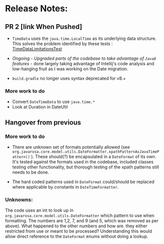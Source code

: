 # Release Notes:

## PR 2 [link When Pushed]

+ `TimeData` uses the `java.time.LocalTime` as its underlying data structure. This solves the problem identified by these tests : [TimeDataLimitationsTest](https://github.com/getodk/javarosa/blob/6d077f57e53c26c862e666b22325b090e1190895/src/test/java/org/javarosa/core/model/data/test/TimeDataLimitationsTest.java)

+ *Ongoing - Upgraded parts of the codebase to take advantage of `Java8` features* - done largely taking advantage of Intellij's code analysis and low-hanging fruit as I was working on the Date migration.

+ `build.gradle` no longer uses syntax deprecated for v8.+ 


### More work to do 
+ Convert `DateTimeData` to use `java.time.*`
+ Look at Duration in DateUtil

## Hangover from previous
### More work to do
+ There are unknown set of formats potentially allowed (see `org.javarosa.core.model.utils.DateFormatter.xpathPatternAsJavaTimePattern()` ). These should(?) be encapsulated in a `DateFormat` of its own. It's tested against the formats used in the codebase, included classes testing other functionality, but thorough testing of the xpath patterns still needs to be done.

+ The hard coded patterns used in `DateFormat` could/should be replaced where applicable by constants in `DateTimeFormatter`.

### Unknowns:
The code uses an int to look up in `org.javarosa.core.model.utils.DateFormatter` which pattern to use when formatting. The numbers are 1,2, 7, and 9 (and 5, which was removed as per above). What happened to the other numbers and how are. they either restricted from use or meant to be processed? Understanding this would allow direct reference to the `DateFormat` enums without doing a lookup.